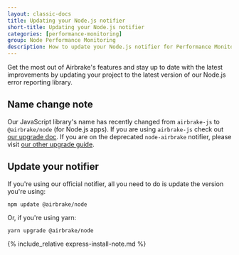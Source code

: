```yaml
---
layout: classic-docs
title: Updating your Node.js notifier
short-title: Updating your Node.js notifier
categories: [performance-monitoring]
group: Node Performance Monitoring
description: How to update your Node.js notifier for Performance Monitoring
---
```


Get the most out of Airbrake's features and stay up to date with the latest
improvements by updating your project to the latest version of our Node.js
error reporting library.

## Name change note
Our JavaScript library's name has recently changed from `airbrake-js` to
`@airbrake/node` (for Node.js apps). If you are using `airbrake-js` check out
[our upgrade doc](/docs/performance-monitoring/updating-from-airbrake-js-for-node/).
If you are on the deprecated `node-airbrake` notifier, please
visit [our other upgrade
guide](/docs/performance-monitoring/updating-from-deprecated-libraries-for-node/).

## Update your notifier

If you're using our official notifier, all you need to do is update the version you're using:

```
npm update @airbrake/node
```

Or, if you're using yarn:

```
yarn upgrade @airbrake/node
```

{% include_relative express-install-note.md %}
